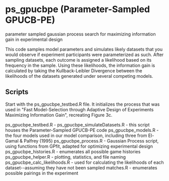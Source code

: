 # ps_gpucbpe (Parameter-Sampled GPUCB-PE)
parameter sampled gaussian process search for maximizing information gain in experimental design

This code samples model parameters and simulates likely datasets that you would observe if experiment participants were parameterized as such. After sampling datasets, each outcome is assigned a likelihood based on its frequency in the sample. Using these likelihoods, the information gain is calculated by taking the Kullback-Leibler Divergence between the likelihoods of the datasets generated under several competing models.  


## Scripts

Start with the ps_gpucbpe_testbed.R file. It initializes the process that was used in "Fast Model-Selection through Adaptive Design of Experiments Maximizing Information Gain", recreating Figure 3c. 

ps_gpucbpe_testbed.R - 
ps_gpucbpe_simulateDatasets.R - this script houses the Parameter-Sampled GPUCB-PE code
ps_gpucbpe_models.R - the four models used in our model comparison, including three from El-Gamal & Palfrey (1995)
ps_gpucbpe_process.R - Gaussian Process script, using functions from GPfit, adapted for optimizing experimental design 
ps_gpucbpe_histories.R - enumerates all possible game histories 
ps_gpucbpe_helper.R - plotting, statistics, and file naming
ps_gpucbpe_calc_likelihoods.R - used for calculating the likelihoods of each dataset--assuming they have not been sampled
matches.R - enumerates possible pairings in the experiment
